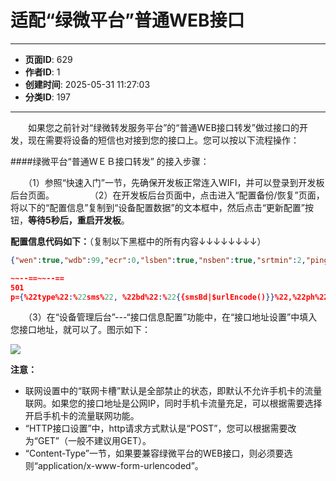 # 适配“绿微平台”普通WEB接口

---
- **页面ID**: 629
- **作者ID**: 1
- **创建时间**: 2025-05-31 11:27:03
- **分类ID**: 197
---

　　如果您之前针对“绿微转发服务平台”的“普通WEB接口转发”做过接口的开发，现在需要将设备的短信也对接到您的接口上。您可以按以下流程操作：
  
  ####绿微平台“普通ＷＥＢ接口转发” 的接入步骤：

　　（1）参照“快速入门”一节，先确保开发板正常连入WIFI，并可以登录到开发板后台页面。
　　
　　（2）在开发板后台页面中，点击进入“配置备份/恢复”页面，将以下的“配置信息”复制到“设备配置数据”的文本框中，然后点击“更新配置”按钮，**等待5秒后，重启开发板**。

**配置信息代码如下：**（复制以下黑框中的所有内容↓↓↓↓↓↓↓↓）
```json
{"wen":true,"wdb":99,"ecr":0,"lsben":true,"nsben":true,"srtmin":2,"ping":110,"ackMax":8000,"schr":4,"tz":8,"tca":15,"otat":3,"botm":[0,0],"amo":[1,1],"cim":[],"cims":[],"lss":[30,30],"sen":[false,false],"ord":[20,10],"str2":["SM","SM"],"sysArgs":null,"adName":"admin","uip":[{"url":"","method":1,"conType":0,"jcl":false,"reqFreq":false,"reqCnt":20,"reqOkLog":false,"reqErrLog":true,"allType":[501]}]}

~~--==~~--==
501
p={%22type%22:%22sms%22, %22bd%22:%22{{smsBd|$urlEncode()}}%22,%22ph%22:%22{{phNum|$urlEncode()}}%22,%22tm%22:%22{{smsTs}}%22,%22slt%22:%22{{slot}}%22,%22dId":%22{{devId}}%22}

```

　　（3）在“设备管理后台”---“接口信息配置”功能中，在“接口地址设置”中填入您接口地址，就可以了。图示如下：
  
  ![](images/6bfa7d7e_683912bacc959.png)
  
  
  **注意：**
  - 联网设置中的“联网卡槽”默认是全部禁止的状态，即默认不允许手机卡的流量联网。如果您的接口地址是公网IP，同时手机卡流量充足，可以根据需要选择开启手机卡的流量联网功能。
  - “HTTP接口设置”中，http请求方式默认是“POST”，您可以根据需要改为“GET”（一般不建议用GET）。
  - “Content-Type”一节，如果要兼容绿微平台的WEB接口，则必须要选则“application/x-www-form-urlencoded”。

